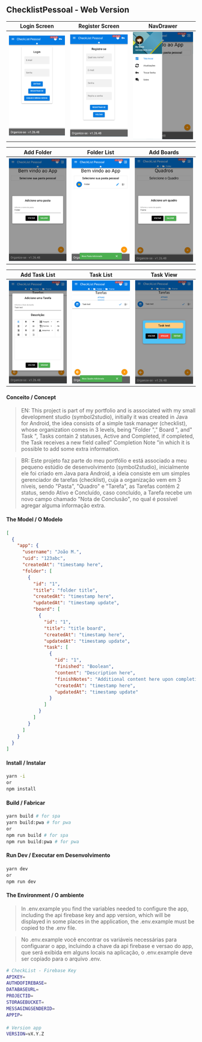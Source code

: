 ## ChecklistPessoal - Web Version


Login Screen             |  Register Screen          |NavDrawer
:-----------------------:|:-------------------------:|:-----------------------:
![](docs/Login.png)      |![](docs/Register.png)     |![](docs/NavDrawer.png) 

Add Folder               |Folder List                |Add Boards
:-----------------------:|:-------------------------:|:-----------------------:
![](docs/AddFolder.png)  |![](docs/FolderList.png)   |![](docs/AddBoards.png)

Add Task List            |  Task List                | Task View
:-----------------------:|:-------------------------:|:-----------------------:
![](docs/AddTasks.png)   |![](docs/TaskLists.png)    |![](docs/TaskView.png) 



#### Conceito / Concept
> EN: This project is part of my portfolio and is associated with my small development studio (symbol2studio), initially it was created in Java for Android, the idea consists of a simple task manager (checklist), whose organization comes in 3 levels, being "Folder "," Board ", and" Task ", Tasks contain 2 statuses, Active and Completed, if completed, the Task receives a new field called" Completion Note "in which it is possible to add some extra information.

> BR: Este projeto faz parte do meu portfólio e está associado a meu pequeno estúdio de desenvolvimento (symbol2studio), inicialmente ele foi criado em Java para Android, a ideia consiste em um simples gerenciador de tarefas (checklist), cuja a organização vem em 3 níveis, sendo "Pasta", "Quadro" e "Tarefa", as Tarefas contém 2 status, sendo Ativo e Concluído, caso concluído, a Tarefa recebe um novo campo chamado "Nota de Conclusão", no qual é possível agregar alguma informação extra.


#### The Model / O Modelo
```json
[
  {
    "app": {
      "username": "João M.",
      "uid": "123abc",
      "createdAt": "timestamp here",
      "folder": [
        {
          "id": "1",
          "title": "folder title",
          "createdAt": "timestamp here",
          "updatedAt": "timestamp update",
          "board": [
            {
              "id": "1",
              "title": "title board",
              "createdAt": "timestamp here",
              "updatedAt": "timestamp update",
              "task": [
                {
                  "id": "1",
                  "finished": "Boolean",
                  "content": "Description here",
                  "finishNotes": "Additional content here upon completion",
                  "createdAt": "timestamp here",
                  "updatedAt": "timestamp update"
                }
              ]
            }
          ]
        }
      ]
    }
  }
]
```

#### Install / Instalar
```bash
yarn -i
or
npm install
```

#### Build / Fabricar
```bash
yarn build # for spa
yarn build:pwa # for pwa
or
npm run build # for spa
npm run build:pwa # for pwa
```

#### Run Dev / Executar em Desenvolvimento
```bash
yarn dev
or
npm run dev
```

#### The Environment / O ambiente
> In .env.example you find the variables needed to configure the app, including the api firebase key and app version, which will be displayed in some places in the application, the .env.example must be copied to the .env file.

> No .env.example você encontrar os variáveis necessárias para configuarar o app, incluindo a chave da api firebase e versao do app, que será exibida em alguns locais na aplicação, o .env.example deve ser copiado para o arquivo .env.

```bash
# CheckList - Firebase Key
APIKEY=
AUTHDOFIREBASE=
DATABASEURL=
PROJECTID=
STORAGEBUCKET=
MESSAGINGSENDERID=
APPIP=

# Version app
VERSION=vX.Y.Z
```